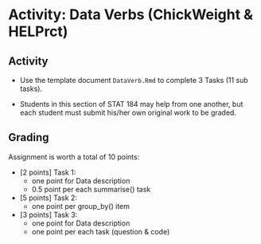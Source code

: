 # Activity: Data Verbs (ChickWeight & HELPrct)

## Activity

- Use the template document `DataVerb.Rmd` to complete 3 Tasks (11 sub tasks). 

- Students in this section of STAT 184 may help from one another, but each student must submit his/her own original work to be graded.


## Grading

Assignment is worth a total of 10 points:

- [2 points] Task 1:
    - one point for Data description
    - 0.5 point per each summarise() task
- [5 points] Task 2:
    - one point per group_by() item
- [3 points] Task 3:
    - one point for Data description
    - one point per each task (question & code)
